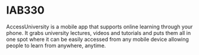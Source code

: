 # IAB330

AccessUniversity is a mobile app that supports online learning through your phone. It grabs university lectures, videos and tutorials and puts them all in one spot where it can be easily accessed from any mobile device allowing people to learn from anywhere, anytime. 
